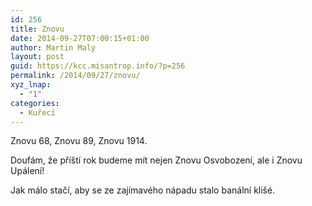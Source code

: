 ```yaml
---
id: 256
title: Znovu
date: 2014-09-27T07:00:15+01:00
author: Martin Maly
layout: post
guid: https://kcc.misantrop.info/?p=256
permalink: /2014/09/27/znovu/
xyz_lnap:
  - "1"
categories:
  - Kuřecí
---
```

Znovu 68, Znovu 89, Znovu 1914.

Doufám, že příští rok budeme mít nejen Znovu Osvobození, ale i Znovu Upálení!

Jak málo stačí, aby se ze zajímavého nápadu stalo banální klišé.